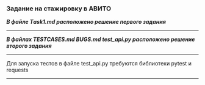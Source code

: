 ### Задание на стажировку в АВИТО
***В файле Тask1.md расположено решение первого задания***
***
***В файлaх TESTCASES.md BUGS.md test_api.py расположено решение второго задания*** 
***
Для запуска тестов в файле test_api.py требуются библиотеки pytest и requests  
***
